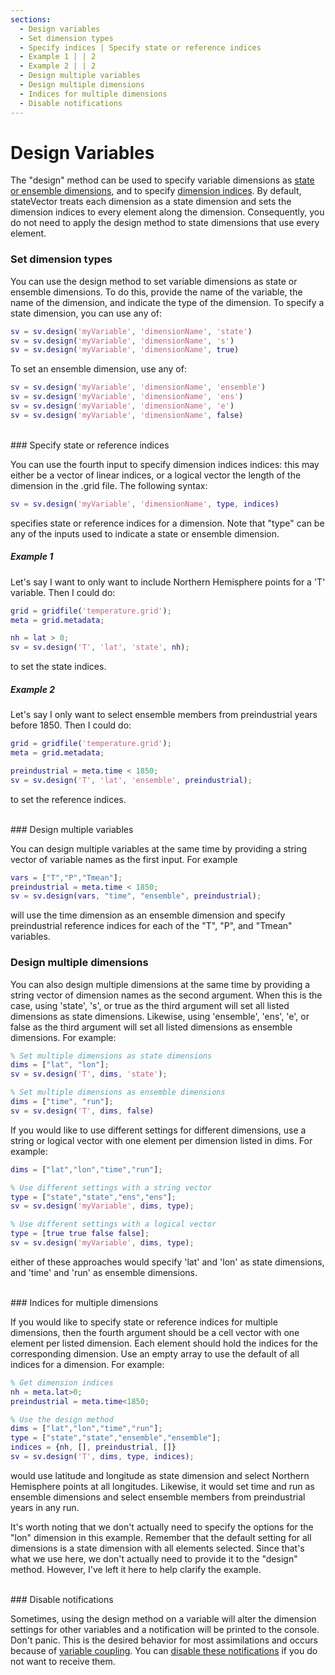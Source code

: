 ```yaml
---
sections:
  - Design variables
  - Set dimension types
  - Specify indices | Specify state or reference indices
  - Example 1 | | 2
  - Example 2 | | 2
  - Design multiple variables
  - Design multiple dimensions
  - Indices for multiple dimensions
  - Disable notifications
---
```


# Design Variables

The "design" method can be used to specify variable dimensions as [state or ensemble dimensions](concepts#state-and-ensemble-dimensions), and to specify [dimension indices](dimension-indices). By default, stateVector treats each dimension as a state dimension and sets the dimension indices to every element along the dimension. Consequently, you do not need to apply the design method to state dimensions that use every element.

### Set dimension types

You can use the design method to set variable dimensions as state or ensemble dimensions. To do this, provide the name of the variable, the name of the dimension, and indicate the type of the dimension. To specify a state dimension, you can use any of:
```matlab
sv = sv.design('myVariable', 'dimensionName', 'state')
sv = sv.design('myVariable', 'dimensionName', 's')
sv = sv.design('myVariable', 'dimensionName', true)
```

To set an ensemble dimension, use any of:
```matlab
sv = sv.design('myVariable', 'dimensionName', 'ensemble')
sv = sv.design('myVariable', 'dimensionName', 'ens')
sv = sv.design('myVariable', 'dimensionName', 'e')
sv = sv.design('myVariable', 'dimensionName', false)
```

<br>
### Specify state or reference indices

You can use the fourth input to specify dimension indices indices: this may either be a vector of linear indices, or a logical vector the length of the dimension in the .grid file. The following syntax:
```matlab
sv = sv.design('myVariable', 'dimensionName', type, indices)
```
specifies state or reference indices for a dimension. Note that "type" can be any of the inputs used to indicate a state or ensemble dimension.

##### Example 1
Let's say I want to only want to include Northern Hemisphere points for a 'T' variable. Then I could do:
```matlab
grid = gridfile('temperature.grid');
meta = grid.metadata;

nh = lat > 0;
sv = sv.design('T', 'lat', 'state', nh);
```
to set the state indices.

##### Example 2
Let's say I only want to select ensemble members from preindustrial years before 1850. Then I could do:
```matlab
grid = gridfile('temperature.grid');
meta = grid.metadata;

preindustrial = meta.time < 1850;
sv = sv.design('T', 'lat', 'ensemble', preindustrial);
```
to set the reference indices.

<br>
### Design multiple variables

You can design multiple variables at the same time by providing a string vector of variable names as the first input. For example
```matlab
vars = ["T","P","Tmean"];
preindustrial = meta.time < 1850;
sv = sv.design(vars, "time", "ensemble", preindustrial);
```
will use the time dimension as an ensemble dimension and specify preindustrial reference indices for each of the "T", "P", and "Tmean" variables.

### Design multiple dimensions

You can also design multiple dimensions at the same time by providing a string vector of dimension names as the second argument. When this is the case, using 'state', 's', or true as the third argument will set all listed dimensions as state dimensions. Likewise, using 'ensemble', 'ens', 'e', or false as the third argument will set all listed dimensions as ensemble dimensions. For example:
```matlab
% Set multiple dimensions as state dimensions
dims = ["lat", "lon"];
sv = sv.design('T', dims, 'state');

% Set multiple dimensions as ensemble dimensions
dims = ["time", "run"];
sv = sv.design('T', dims, false)
```

If you would like to use different settings for different dimensions, use a string or logical vector with one element per dimension listed in dims. For example:
```matlab
dims = ["lat","lon","time","run"];

% Use different settings with a string vector
type = ["state","state","ens","ens"];
sv = sv.design('myVariable', dims, type);

% Use different settings with a logical vector
type = [true true false false];
sv = sv.design('myVariable', dims, type);
```
either of these approaches would specify 'lat' and 'lon' as state dimensions, and 'time' and 'run' as ensemble dimensions.

<br>
### Indices for multiple dimensions

If you would like to specify state or reference indices for multiple dimensions, then the fourth argument should be a cell vector with one element per listed dimension. Each element should hold the indices for the corresponding dimension. Use an empty array to use the default of all indices for a dimension. For example:
```matlab
% Get dimension indices
nh = meta.lat>0;
preindustrial = meta.time<1850;

% Use the design method
dims = ["lat","lon","time","run"];
type = ["state","state","ensemble","ensemble"];
indices = {nh, [], preindustrial, []}
sv = sv.design('T', dims, type, indices);
```
would use latitude and longitude as state dimension and select Northern Hemisphere points at all longitudes. Likewise, it would set time and run as ensemble dimensions and select ensemble members from preindustrial years in any run.

It's worth noting that we don't actually need to specify the options for the "lon" dimension in this example. Remember that the default setting for all dimensions is a state dimension with all elements selected. Since that's what we use here, we don't actually need to provide it to the "design" method. However, I've left it here to help clarify the example.

<br>
### Disable notifications

Sometimes, using the design method on a variable will alter the dimension settings for other variables and a notification will be printed to the console. Don't panic. This is the desired behavior for most assimilations and occurs because of [variable coupling](couple). You can [disable these notifications](notify-console) if you do not want to receive them.
